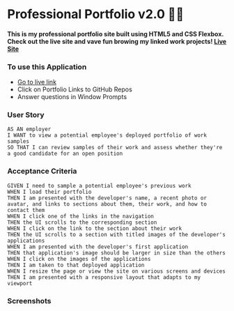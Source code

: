 # Professional Portfolio v2.0 :unicorn::dart:

#### This is my professional portfolio site built using HTML5 and CSS Flexbox. Check out the live site and vave fun browing my linked work projects! [Live Site](https://developer.mozilla.org/en-US/docs/Web/API/Crypto/getRandomValues)

### To use this Application

- [Go to live link](https://mrahma04.github.io/password-generator-v2.0/)
- Click on Portfolio Links to GitHub Repos
- Answer questions in Window Prompts

### User Story

```
AS AN employer
I WANT to view a potential employee's deployed portfolio of work samples
SO THAT I can review samples of their work and assess whether they're a good candidate for an open position
```

### Acceptance Criteria

```
GIVEN I need to sample a potential employee's previous work
WHEN I load their portfolio
THEN I am presented with the developer's name, a recent photo or avatar, and links to sections about them, their work, and how to contact them
WHEN I click one of the links in the navigation
THEN the UI scrolls to the corresponding section
WHEN I click on the link to the section about their work
THEN the UI scrolls to a section with titled images of the developer's applications
WHEN I am presented with the developer's first application
THEN that application's image should be larger in size than the others
WHEN I click on the images of the applications
THEN I am taken to that deployed application
WHEN I resize the page or view the site on various screens and devices
THEN I am presented with a responsive layout that adapts to my viewport
```

### Screenshots